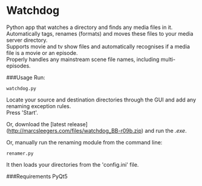 # Watchdog
Python app that watches a directory and finds any media files in it.<br>
Automatically tags, renames (formats) and moves these files to your media server directory.<br>
Supports movie and tv show files and automatically recognises if a media file is a movie or an episode.<br>
Properly handles any mainstream scene file names, including multi-episodes.

###Usage
Run:

    watchdog.py
    
Locate your source and destination directories through the GUI and add any renaming exception rules.<br>
Press 'Start'.

Or, download the [latest release] (http://marcsleegers.com/files/watchdog_BB-r09b.zip) and run the *.exe*.

Or, manually run the renaming module from the command line:

    renamer.py

It then loads your directories from the 'config.ini' file.

###Requirements
PyQt5
